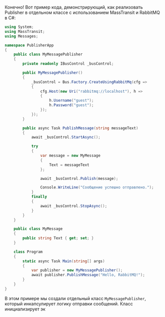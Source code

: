 Конечно! Вот пример кода, демонстрирующий, как реализовать Publisher в отдельном классе с использованием MassTransit и RabbitMQ в C#:

```csharp
using System;
using MassTransit;
using Messages;

namespace PublisherApp
{
    public class MyMessagePublisher
    {
        private readonly IBusControl _busControl;

        public MyMessagePublisher()
        {
            _busControl = Bus.Factory.CreateUsingRabbitMq(cfg =>
            {
                cfg.Host(new Uri("rabbitmq://localhost"), h =>
                {
                    h.Username("guest");
                    h.Password("guest");
                });
            });
        }

        public async Task PublishMessage(string messageText)
        {
            await _busControl.StartAsync();

            try
            {
                var message = new MyMessage
                {
                    Text = messageText
                };

                await _busControl.Publish(message);

                Console.WriteLine("Сообщение успешно отправлено.");
            }
            finally
            {
                await _busControl.StopAsync();
            }
        }
    }

    public class MyMessage
    {
        public string Text { get; set; }
    }

    class Program
    {
        static async Task Main(string[] args)
        {
            var publisher = new MyMessagePublisher();
            await publisher.PublishMessage("Hello, RabbitMQ!");
        }
    }
}
```

В этом примере мы создали отдельный класс `MyMessagePublisher`, который инкапсулирует логику отправки сообщений. Класс инициализирует эк
